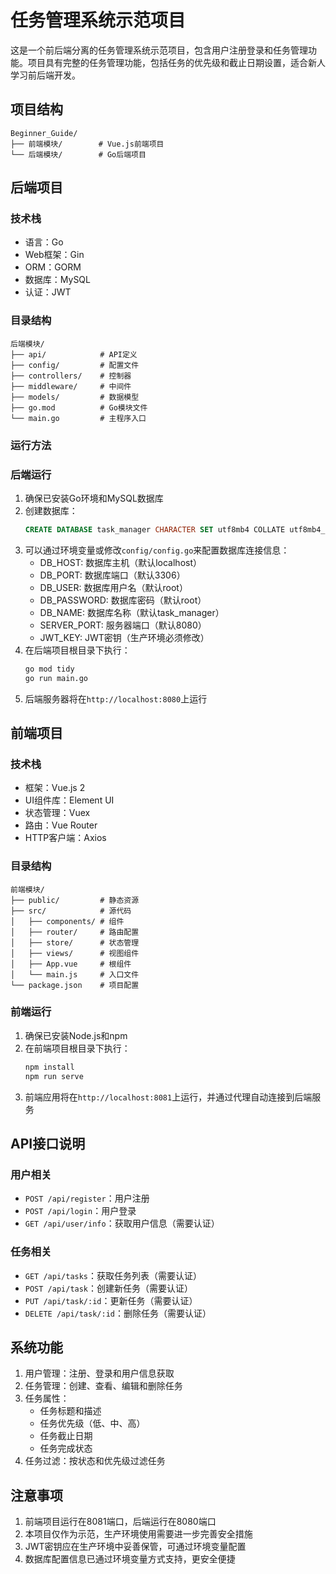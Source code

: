 # 任务管理系统示范项目

这是一个前后端分离的任务管理系统示范项目，包含用户注册登录和任务管理功能。项目具有完整的任务管理功能，包括任务的优先级和截止日期设置，适合新人学习前后端开发。

## 项目结构

```
Beginner_Guide/
├── 前端模块/        # Vue.js前端项目
└── 后端模块/        # Go后端项目
```

## 后端项目

### 技术栈

- 语言：Go
- Web框架：Gin
- ORM：GORM
- 数据库：MySQL
- 认证：JWT

### 目录结构

```
后端模块/
├── api/            # API定义
├── config/         # 配置文件
├── controllers/    # 控制器
├── middleware/     # 中间件
├── models/         # 数据模型
├── go.mod          # Go模块文件
└── main.go         # 主程序入口
```

### 运行方法

### 后端运行

1. 确保已安装Go环境和MySQL数据库
2. 创建数据库：
   ```sql
   CREATE DATABASE task_manager CHARACTER SET utf8mb4 COLLATE utf8mb4_unicode_ci;
   ```
3. 可以通过环境变量或修改`config/config.go`来配置数据库连接信息：
   - DB_HOST: 数据库主机（默认localhost）
   - DB_PORT: 数据库端口（默认3306）
   - DB_USER: 数据库用户名（默认root）
   - DB_PASSWORD: 数据库密码（默认root）
   - DB_NAME: 数据库名称（默认task_manager）
   - SERVER_PORT: 服务器端口（默认8080）
   - JWT_KEY: JWT密钥（生产环境必须修改）
4. 在后端项目根目录下执行：
   ```bash
   go mod tidy
   go run main.go
   ```
5. 后端服务器将在`http://localhost:8080`上运行

## 前端项目

### 技术栈

- 框架：Vue.js 2
- UI组件库：Element UI
- 状态管理：Vuex
- 路由：Vue Router
- HTTP客户端：Axios

### 目录结构

```
前端模块/
├── public/         # 静态资源
├── src/            # 源代码
│   ├── components/ # 组件
│   ├── router/     # 路由配置
│   ├── store/      # 状态管理
│   ├── views/      # 视图组件
│   ├── App.vue     # 根组件
│   └── main.js     # 入口文件
└── package.json    # 项目配置
```

### 前端运行

1. 确保已安装Node.js和npm
2. 在前端项目根目录下执行：
   ```bash
   npm install
   npm run serve
   ```
3. 前端应用将在`http://localhost:8081`上运行，并通过代理自动连接到后端服务

## API接口说明

### 用户相关

- `POST /api/register`：用户注册
- `POST /api/login`：用户登录
- `GET /api/user/info`：获取用户信息（需要认证）

### 任务相关

- `GET /api/tasks`：获取任务列表（需要认证）
- `POST /api/task`：创建新任务（需要认证）
- `PUT /api/task/:id`：更新任务（需要认证）
- `DELETE /api/task/:id`：删除任务（需要认证）

## 系统功能

1. 用户管理：注册、登录和用户信息获取
2. 任务管理：创建、查看、编辑和删除任务
3. 任务属性：
   - 任务标题和描述
   - 任务优先级（低、中、高）
   - 任务截止日期
   - 任务完成状态
4. 任务过滤：按状态和优先级过滤任务

## 注意事项

1. 前端项目运行在8081端口，后端运行在8080端口
2. 本项目仅作为示范，生产环境使用需要进一步完善安全措施
3. JWT密钥应在生产环境中妥善保管，可通过环境变量配置
4. 数据库配置信息已通过环境变量方式支持，更安全便捷

